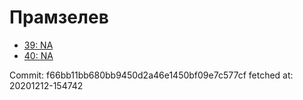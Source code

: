 # Прамзелев
- [39: NA](39.md)
- [40: NA](40.md)

Commit: f66bb11bb680bb9450d2a46e1450bf09e7c577cf
 fetched at: 20201212-154742
